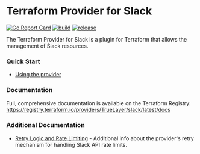 # Terraform Provider for Slack

[![Go Report Card](https://goreportcard.com/badge/github.com/TrueLayer/terraform-provider-slack)](https://goreportcard.com/report/github.com/TrueLayer/terraform-provider-slack) <a href="https://github.com/TrueLayer/terraform-provider-slack/actions?query=workflow%3ABuild">![build](https://github.com/TrueLayer/terraform-provider-slack/workflows/Build/badge.svg)</a> <a href="https://github.com/TrueLayer/terraform-provider-slack/actions?query=workflow%3Arelease">![release](https://github.com/TrueLayer/terraform-provider-slack/workflows/release/badge.svg)</a>

The Terraform Provider for Slack is a plugin for Terraform that allows the
management of Slack resources.

### Quick Start

- [Using the provider ](https://registry.terraform.io/providers/TrueLayer/slack/latest/docs)

### Documentation

Full, comprehensive documentation is available on the Terraform Registry: https://registry.terraform.io/providers/TrueLayer/slack/latest/docs

### Additional Documentation
- [Retry Logic and Rate Limiting](docs/retry-logic.md) - Additional info about the provider's retry mechanism for handling Slack API rate limits.
